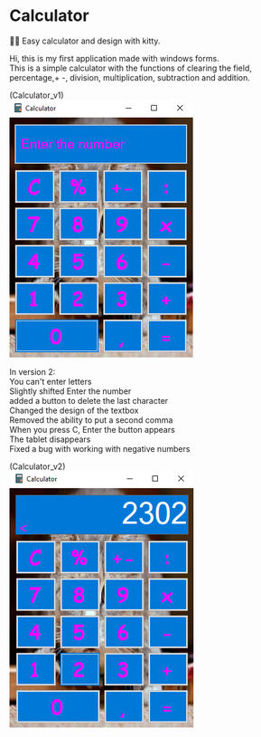 # Calculator
🧮🐱 Easy calculator and design with kitty.
  
Hi, this is my first application made with windows forms.  
This is a simple calculator with the functions of clearing the field, percentage,+ -, division, multiplication, subtraction and addition.  
  
(Calculator_v1)  
![drawing](https://github.com/ChocolateHacker/Calculator/blob/main/MyFirstCalculator/Images/PhotoCalculator_v1.png)
  
In version 2:  
You can't enter letters  
Slightly shifted Enter the number  
added a button to delete the last character  
Changed the design of the textbox  
Removed the ability to put a second comma  
When you press C, Enter the button appears  
The tablet disappears  
Fixed a bug with working with negative numbers  
  
(Calculator_v2)  
![drawing](https://github.com/ChocolateHacker/Calculator/blob/main/MyFirstCalculator/Images/PhotoCalculator_v2.png)
